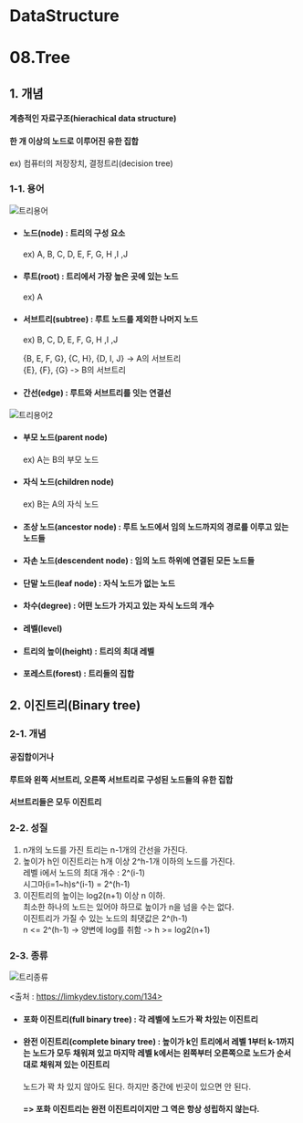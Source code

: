 # DataStructure

# 08.Tree

## 1. 개념
#### 계층적인 자료구조(hierachical data structure)
#### 한 개 이상의 노드로 이루어진 유한 집합
ex) 컴퓨터의 저장장치, 결정트리(decision tree)
####
### 1-1. 용어

![트리용어](https://user-images.githubusercontent.com/31130917/104160270-32aa8280-5434-11eb-89af-fd86ecde9e91.PNG)
####
* #### 노드(node) : 트리의 구성 요소   
    ex) A, B, C, D, E, F, G, H ,I ,J  
* #### 루트(root) : 트리에서 가장 높은 곳에 있는 노드
    ex) A  
* #### 서브트리(subtree) : 루트 노드를 제외한 나머지 노드
    ex) B, C, D, E, F, G, H ,I ,J  
    
    {B, E, F, G}, {C, H}, {D, I, J} -> A의 서브트리  
    {E}, {F}, {G} -> B의 서브트리  
* #### 간선(edge) : 루트와 서브트리를 잇는 연결선

![트리용어2](https://user-images.githubusercontent.com/31130917/104162557-2d4f3700-5438-11eb-88fc-242e843ad448.PNG)
####
* #### 부모 노드(parent node)
    ex) A는 B의 부모 노드  
* #### 자식 노드(children node)  
    ex) B는 A의 자식 노드  
* #### 조상 노드(ancestor node) : 루트 노드에서 임의 노드까지의 경로를 이루고 있는 노드들  
* #### 자손 노드(descendent node) : 임의 노드 하위에 연결된 모든 노드들  
* #### 단말 노드(leaf node) : 자식 노드가 없는 노드  
* #### 차수(degree) : 어떤 노드가 가지고 있는 자식 노드의 개수  
* #### 레벨(level)  
* #### 트리의 높이(height) : 트리의 최대 레벨  
* #### 포레스트(forest) : 트리들의 집합  
####
## 2. 이진트리(Binary tree)
### 2-1. 개념
#### 공집합이거나
#### 루트와 왼쪽 서브트리, 오른쪽 서브트리로 구성된 노드들의 유한 집합
#### 서브트리들은 모두 이진트리
### 2-2. 성질
1. n개의 노드를 가진 트리는 n-1개의 간선을 가진다.
2. 높이가 h인 이진트리는 h개 이상 2^h-1개 이하의 노드를 가진다.  
    레벨 i에서 노드의 최대 개수 : 2^(i-1)  
    시그마(i=1~h)s^(i-1) = 2^(h-1)
3. 이진트리의 높이는 log2(n+1) 이상 n 이하.  
    최소한 하나의 노드는 있어야 하므로 높이가 n을 넘을 수는 없다.  
    이진트리가 가질 수 있는 노드의 최댓값은 2^(h-1)  
    n <= 2^(h-1) -> 양변에 log를 취함 -> h >= log2(n+1)  
### 2-3. 종류
![트리종류](https://user-images.githubusercontent.com/31130917/104200441-03b00300-546c-11eb-9708-6c5584a4d083.png)

<출처 : https://limkydev.tistory.com/134>  
####
* #### 포화 이진트리(full binary tree) : 각 레벨에 노드가 꽉 차있는 이진트리
* #### 완전 이진트리(complete binary tree) : 높이가 k인 트리에서 레벨 1부터 k-1까지는 노드가 모두 채워져 있고 마지막 레벨 k에서는 왼쪽부터 오른쪽으로 노드가 순서대로 채워져 있는 이진트리  
    노드가 꽉 차 있지 않아도 된다. 하지만 중간에 빈곳이 있으면 안 된다.
    #### => 포화 이진트리는 완전 이진트리이지만 그 역은 항상 성립하지 않는다.
